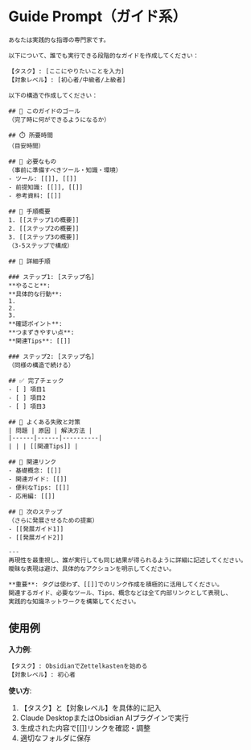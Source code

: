 # Guide Prompt（ガイド系）

```
あなたは実践的な指導の専門家です。

以下について、誰でも実行できる段階的なガイドを作成してください：

【タスク】: [ここにやりたいことを入力]
【対象レベル】: [初心者/中級者/上級者]

以下の構造で作成してください：

## 🎯 このガイドのゴール
（完了時に何ができるようになるか）

## ⏱️ 所要時間
（目安時間）

## 🧰 必要なもの
（事前に準備すべきツール・知識・環境）
- ツール: [[]], [[]]
- 前提知識: [[]], [[]]
- 参考資料: [[]]

## 📝 手順概要
1. [[ステップ1の概要]]
2. [[ステップ2の概要]]
3. [[ステップ3の概要]]
（3-5ステップで構成）

## 🔧 詳細手順

### ステップ1: [ステップ名]
**やること**: 
**具体的な行動**:
1. 
2. 
3. 
**確認ポイント**: 
**つまずきやすい点**: 
**関連Tips**: [[]]

### ステップ2: [ステップ名]
（同様の構造で続ける）

## ✅ 完了チェック
- [ ] 項目1
- [ ] 項目2
- [ ] 項目3

## 🚨 よくある失敗と対策
| 問題 | 原因 | 解決方法 |
|------|------|----------|
| | | [[関連Tips]] |

## 🔄 関連リンク
- 基礎概念: [[]]
- 関連ガイド: [[]]
- 便利なTips: [[]]
- 応用編: [[]]

## 🚀 次のステップ
（さらに発展させるための提案）
- [[発展ガイド1]]
- [[発展ガイド2]]

---
再現性を最重視し、誰が実行しても同じ結果が得られるように詳細に記述してください。
曖昧な表現は避け、具体的なアクションを明示してください。

**重要**: タグは使わず、[[]]でのリンク作成を積極的に活用してください。
関連するガイド、必要なツール、Tips、概念などは全て内部リンクとして表現し、
実践的な知識ネットワークを構築してください。
```

## 使用例

**入力例**:
```
【タスク】: ObsidianでZettelkastenを始める
【対象レベル】: 初心者
```

**使い方**:
1. 【タスク】と【対象レベル】を具体的に記入
2. Claude DesktopまたはObsidian AIプラグインで実行
3. 生成された内容で[[]]リンクを確認・調整
4. 適切なフォルダに保存